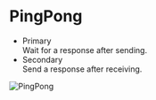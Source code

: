 # PingPong

- Primary   
	Wait for a response after sending.   
- Secondary   
	Send a response after receiving.   

![PingPong](https://user-images.githubusercontent.com/6020549/149616366-3e2cbce7-6a60-4ac8-8ce3-5f2ecdc2726a.jpg)

